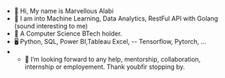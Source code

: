 - 👋 Hi, My name is Marvellous Alabi
- 👀 I am into Machine Learning, Data Analytics, RestFul API with Golang (sound interesting to me)
- 🌱 A Computer Science BTech holder.
- 🖥️ Python, SQL, Power BI,Tableau Excel, -- Tensorflow, Pytorch, ...
- - 💞️ I’m looking forward to any help, mentorship, collaboration, internship or employement. Thank youbfir stopping by.

<!---
marvellousadeoluwa/marvellousadeoluwa is a ✨ special ✨ repository because its `README.md` (this file) appears on your GitHub profile.
You can click the Preview link to take a look at your changes.
--->
